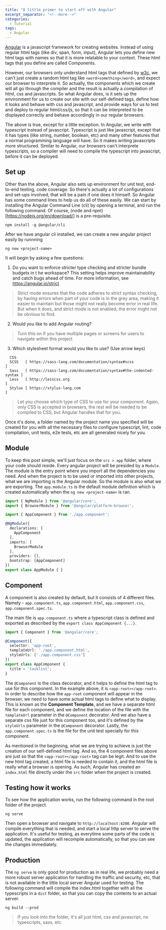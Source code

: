 ```yaml
---
title: "A little primer to start off with Angular"
excerpt_separator: "<!--more-->"
categories:
  - Tutorial
tags:
  - Angular
---
```


[Angular](https://angular.io/) is a javascript framework for creating websites. Instead of using regular html tags (like div, span, form, input), Angular lets you define new html tags with names so that it is more relatable to your context. These html tags that you define are called Components. 

However, our browsers only understand html tags that defined by [w3c](https://www.w3.org/TR/2012/WD-html-markup-20121025/elements.html), we can't just create a random html tag like `<word>something</word>`, and expect our browser to interprete it. So actually, the components which we create will all go through the compiler and the result is actually a compilation of html, css and javascripts. So what Angular does, is it sets up the environment for us to create our site with our self-defined tags, define how it looks and behave with css and javascript, and provide ways for us to test and deploy to regular html/css/js, so that it can be interpreted to be displayed correctly and behave accordingly in our regular browsers.

<!--more-->

The above is true, except for a little exception. In Angular, we write with typescript instead of javascript. Typescript is just like javascript, except that it has types (like string, number, boolean, etc) and many other features that a normal programming language will have. So it makes writing javascripts more structured. Similar to Angular, our browsers can't interprete typescripts, so a compiler will need to compile the typescript into javascript, before it can be deployed. 

## Set up

Other than the above, Angular also sets up environment for unit test, end-to-end testing, code coverage. So there's actually a lot of configurations and set-ups involved, that will be a pain if one does it himself. So Angular has some command lines to help us do all of these easily. We can start by installing the Angular Command Line (cli) by opening a terminal, and run the following command. Of course, (node and npm)[https://nodejs.org/en/download/] is a pre-requisite.

`npm install -g @angular/cli`

After we have angular cli installed, we can create a new angular project easily by runnning 

`ng new <project-name>`

It will begin by asking a few questions:

1. Do you want to enforce stricter type checking and stricter bundle budgets in t
he workspace? This setting helps improve maintainability and catch bugs ahead of time. For more information, see https://angular.io/strict
> Strict mode ensures that the code adheres to strict syntax checking, by having errors when part of your code is in the grey area, making it easier to maintain but those might not really become error in real life. But when it does, and strict mode is not enabled, the error might not be obvious to find.

2. Would you like to add Angular routing?
> Turn this on if you have multiple pages or screens for users to navigate within this project

3. Which stylesheet format would you like to use? (Use arrow keys)
```
  CSS
  SCSS   [ https://sass-lang.com/documentation/syntax#scss                ]
  Sass   [ https://sass-lang.com/documentation/syntax#the-indented-syntax ]
  Less   [ http://lesscss.org                                             ]
  Stylus [ https://stylus-lang.com                                        ]
```

> Let you choose which type of CSS to use for your component. Again, only CSS is accepted in browsers, the rest will be needed to be compiled to CSS, but Angular handles that for you.

Once it's done, a folder named by the project name you specified will be created for you with all the necessary files to configure typescript, lint, code compilation, unit tests, e2e tests, etc are all generated nicely for you. 

## Module

To keep this post simple, we'll just focus on the `src > app` folder, where your code should reside. Every angular project will be presided by a `Module`. The module is the entry point where you import all the dependencies you need. And when the project is to be used or imported into other projects, what we are importing is the Angular module. So the module is also what we are exporting. The `app.module.ts` is the default module definition which is created automatically when the `ng new <project-name>` is ran.

```typescript
import { NgModule } from '@angular/core';
import { BrowserModule } from '@angular/platform-browser';

import { AppComponent } from './app.component';

@NgModule({
  declarations: [
    AppComponent
  ],
  imports: [
    BrowserModule
  ],
  providers: [],
  bootstrap: [AppComponent]
})
export class AppModule { }
```

## Component

A component is also created by default, but it consists of 4 different files. Namely - `app.component.ts`, `app.component.html`, `app.component.css`, `app.component.spec.ts`.

The main file is `app.component.ts` where a typescript class is defined and exported as described by the `export class AppComponent {...}`. 

```typescript
import { Component } from '@angular/core';

@Component({
  selector: 'app-root',
  templateUrl: './app.component.html',
  styleUrls: ['./app.component.css']
})
export class AppComponent {
  title = 'tasklist';
}
```

The `@Component` is the class decorator, and it helps to define the html tag to use for this component. In the example above, it is `<app-root></app-root>`. In order to describe how the `app-root` component will appear in the browser, we need to have some actual html tags to define what to display. This is known as the **Component Template**, and we have a separate html file for each component, and we define the location of the file with the `templateUrl` parameter in the `@Component` decorator. And we also have a separate css file just for this component too, and it's defined by the `styleUrls` parameter in the `@Component` decorator. Lastly, the `app.component.spec.ts` is the file for the unit test specially for this component. 

As mentioned in the beginning, what we are trying to achieve is just the creation of our self-defined html tag. And so, the 4 component files above are just so that the `<app-root></app-root>` tag can be legit. And to use the new html tag created, a html file is needed to contain it, and the html file is really what a browser is opening. As such, Angular has created an `index.html` file directly under the `src` folder when the project is created. 

## Testing how it works

To see how the application works, run the following command in the root folder of the project.

`ng serve`

Then open a browser and navigate to `http://localhost:4200`. Angular will compile everything that is needed, and start a local http server to serve the application. It's useful for testing, as everytime some parts of the code is updated, the application will recompile automatically, so that you can see the changes immediately.

## Production

The `ng serve` is only good for production as in real life, we probably need a more robust server application for handling the traffic and security, etc, that is not available in the little local server Angular used for testing. The following command will compile the index.html together with all the typescripts in a `dist` folder, so that you can copy the contents to an actual server. 

`ng build --prod`

> If you look into the folder, it's all just html, css and javascript, no typescripts, sass, etc.


